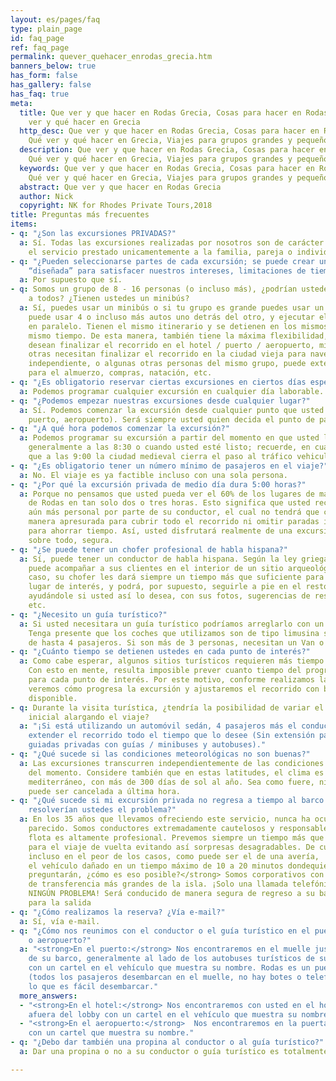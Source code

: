 ```yaml
---
layout: es/pages/faq
type: plain_page
id: faq_page
ref: faq_page
permalink: quever_quehacer_enrodas_grecia.htm
banners_below: true
has_form: false
has_gallery: false
has_faq: true
meta:
  title: Que ver y que hacer en Rodas Grecia, Cosas para hacer en Rodas Grecia, Qué
    ver y qué hacer en Grecia
  http_desc: Que ver y que hacer en Rodas Grecia, Cosas para hacer en Rodas Grecia,
    Qué ver y qué hacer en Grecia, Viajes para grupos grandes y pequeños
  description: Que ver y que hacer en Rodas Grecia, Cosas para hacer en Rodas Grecia,
    Qué ver y qué hacer en Grecia, Viajes para grupos grandes y pequeños
  keywords: Que ver y que hacer en Rodas Grecia, Cosas para hacer en Rodas Grecia,
    Qué ver y qué hacer en Grecia, Viajes para grupos grandes y pequeños
  abstract: Que ver y que hacer en Rodas Grecia
  author: Nick
  copyright: NK for Rhodes Private Tours,2018
title: Preguntas más frecuentes
items:
- q: "¿Son las excursiones PRIVADAS?"
  a: Sí. Todas las excursiones realizadas por nosotros son de carácter privado, y
    el servicio prestado unicamentemente a la familia, pareja o individuo que lo reservó.
- q: "¿Pueden seleccionarse partes de cada excursión; se puede crear una excursión
    “diseñada” para satisfacer nuestros intereses, limitaciones de tiempo y deseos?"
  a: Por supuesto que sí.
- q: Somos un grupo de 8 - 16 personas (o incluso más), ¿podrían ustedes acomodarnos
    a todos? ¿Tienen ustedes un minibús?
  a: Sí, puedes usar un minibús o si tu grupo es grande puedes usar un autobús.   Alternativamente,
    puede usar 4 o incluso más autos uno detrás del otro, y ejecutar el recorrido
    en paralelo. Tienen el mismo itinerario y se detienen en los mismos lugares al
    mismo tiempo. De esta manera, también tiene la máxima flexibilidad, algunas personas
    desean finalizar el recorrido en el hotel / puerto / aeropuerto, mientras que
    otras necesitan finalizar el recorrido en la ciudad vieja para navegar de forma
    independiente, o algunas otras personas del mismo grupo, puede extender el recorrido
    para el almuerzo, compras, natación, etc.
- q: "¿Es obligatorio reservar ciertas excursiones en ciertos días específicos?"
  a: Podemos programar cualquier excursión en cualquier día laborable. 24/7/365.
- q: "¿Podemos empezar nuestras excursiones desde cualquier lugar?"
  a: Sí. Podemos comenzar la excursión desde cualquier punto que usted elija (hotel,
    puerto, aeropuerto). Será siempre usted quien decida el punto de partida.
- q: "¿A qué hora podemos comenzar la excursión?"
  a: Podemos programar su excursión a partir del momento en que usted lo desee. Comenzamos
    generalmente a las 8:30 o cuando usted esté listo; recuerde, en cualquier caso,
    que a las 9:00 la ciudad medieval cierra el paso al tráfico vehicular.
- q: "¿Es obligatorio tener un número mínimo de pasajeros en el viaje?"
  a: No. El viaje es ya factible incluso con una sola persona.
- q: "¿Por qué la excursión privada de medio día dura 5:00 horas?"
  a: Porque no pensamos que usted pueda ver el 60% de los lugares de mayor interés
    de Rodas en tan solo dos o tres horas. Esto significa que usted recibirá una atención
    aún más personal por parte de su conductor, el cual no tendrá que conducir de
    manera apresurada para cubrir todo el recorrido ni omitir paradas interesantes
    para ahorrar tiempo. Así, usted disfrutará realmente de una excursión cómoda y,
    sobre todo, segura.
- q: "¿Se puede tener un chofer profesional de habla hispana?"
  a: Sí, puede tener un conductor de habla hispana. Según la ley griega ningún conductor
    puede acompañar a sus clientes en el interior de un sitio arqueológico. En cualquier
    caso, su chofer les dará siempre un tiempo más que suficiente para visitar cada
    lugar de interés, y podrá, por supuesto, seguirle a pie en el resto de las paradas,
    ayudándole si usted así lo desea, con sus fotos, sugerencias de restaurantes,
    etc.
- q: "¿Necesito un guía turístico?"
  a: Si usted necesitara un guía turístico podríamos arreglarlo con un coste adicional.
    Tenga presente que los coches que utilizamos son de tipo limusina sedán con capacidad
    de hasta 4 pasajeros. Si son más de 3 personas, necesitan un Van o un Minibús
- q: "¿Cuánto tiempo se detienen ustedes en cada punto de interés?"
  a: Como cabe esperar, algunos sitios turísticos requieren más tiempo que otros.
    Con esto en mente, resulta imposible prever cuanto tiempo del programa se necesitará
    para cada punto de interés. Por este motivo, conforme realizamos las paradas,
    veremos cómo progresa la excursión y ajustaremos el recorrido con base en el tiempo
    disponible.
- q: Durante la visita turística, ¿tendría la posibilidad de variar el itinerario
    inicial alargando el viaje?
  a: "¡Si está utilizando un automóvil sedán, 4 pasajeros más el conductor, puede
    extender el recorrido todo el tiempo que lo desee (Sin extensión para visitas
    guiadas privadas con guías / minibuses y autobuses)."
- q: "¿Qué sucede si las condiciones meteorológicas no son buenas?"
  a: Las excursiones transcurren independientemente de las condiciones atmosféricas
    del momento. Considere también que en estas latitudes, el clima es típicamente
    mediterráneo, con más de 300 días de sol al año. Sea como fuere, ninguna visita
    puede ser cancelada a última hora.
- q: "¿Qué sucede si mi excursión privada no regresa a tiempo al barco / avión? Cómo
    resolverían ustedes el problema?"
  a: En los 35 años que llevamos ofreciendo este servicio, nunca ha ocurrido un incidente
    parecido. Somos conductores extremadamente cautelosos y responsables, y nuestra
    flota es altamente profesional. Prevemos siempre un tiempo más que suficiente
    para el viaje de vuelta evitando así sorpresas desagradables. De cualquier manera,
    incluso en el peor de los casos, como puede ser el de una avería, ¡sustituiríamos
    el vehículo dañado en un tiempo máximo de 10 a 20 minutos dondequiera que se encuentre!<br><strong>Se
    preguntarán, ¿cómo es eso posible?</strong> Somos corporativos con las empresas
    de transferencia más grandes de la isla. ¡Solo una llamada telefónica y NO HABRÁ
    NINGÚN PROBLEMA! Será conducido de manera segura de regreso a su barco / avión
    para la salida
- q: "¿Cómo realizamos la reserva? ¿Vía e-mail?"
  a: Sí, vía e-mail.
- q: "¿Cómo nos reunimos con el conductor o el guía turístico en el puerto, hotel
    o aeropuerto?"
  a: "<strong>En el puerto:</strong> Nos encontraremos en el muelle justo al salir
    de su barco, generalmente al lado de los autobuses turísticos de su línea de cruceros,
    con un cartel en el vehículo que muestra su nombre. Rodas es un puerto de muelle
    (todos los pasajeros desembarcan en el muelle, no hay botes o teleféricos), por
    lo que es fácil desembarcar."
  more_answers:
  - "<strong>En el hotel:</strong> Nos encontraremos con usted en el hotel, justo
    afuera del lobby con un cartel en el vehículo que muestra su nombre."
  - "<strong>En el aeropuerto:</strong>  Nos encontraremos en la puerta principal
    con un cartel que muestra su nombre."
- q: "¿Debo dar también una propina al conductor o al guía turístico?"
  a: Dar una propina o no a su conductor o guía turístico es totalmente opcional.

---
```

